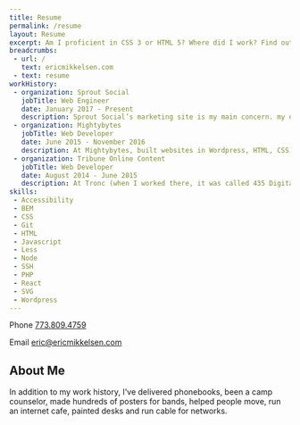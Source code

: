 ```yaml
---
title: Resume
permalink: /resume
layout: Resume
excerpt: Am I proficient in CSS 3 or HTML 5? Where did I work? Find out answers to these questions and more on my resume!
breadcrumbs:
 - url: /
   text: ericmikkelsen.com
 - text: resume
workHistory:
 - organization: Sprout Social
   jobTitle: Web Engineer
   date: January 2017 - Present
   description: Sprout Social’s marketing site is my main concern. my day consists of Wordpress devpage speed monitoring and caring too much about accessibility. It was the my team's initiative to get to 508 compliance and almost to AA. I also spend time working on build systems and in React.
 - organization: Mightybytes
   jobTitle: Web Developer
   date: June 2015 - November 2016
   description: At Mightybytes, built websites in Wordpress, HTML, CSS, Javascript, PHP. I learned best practices such as tooling with Gulp, version control with Git, LESS preprocessors, and templating through Twig.
 - organization: Tribune Online Content
   jobTitle: Web Developer
   date: August 2014 - June 2015
   description: At Tronc (when I worked there, it was called 435 Digital), I worked with designers and account managers to build websites in Wordpress, HTML, CSS, Javascript, PHP, and SVG. I spent a bunch of time nerding out about making sites as performant as possible.
skills:
 - Accessibility
 - BEM
 - CSS
 - Git
 - HTML
 - Javascript
 - Less
 - Node
 - SSH
 - PHP
 - React
 - SVG
 - Wordpress
---
```


Phone [773.809.4759](tel:7738094759)

Email [eric@ericmikkelsen.com](mailto:eric@ericmikkelsen.com)

## About Me

In addition to my work history, I've delivered phonebooks, been a camp counselor, made hundreds of posters for bands, helped people move, run an internet cafe, painted desks and run cable for networks.

